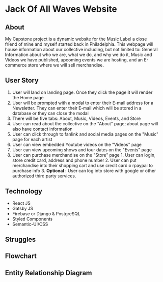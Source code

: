 # Jack Of All Waves Website 

## About
  My Capstone project is a dynamic website for the Music Label a close friend of mine and myself started back in Philadelphia. This webpage will house information about our collective including, but not limited to: General Information about who we are, what we do, and why we do it, Music and Videos we have published, upcoming events we are hosting, and an E-commerce store where we will sell merchandise. 

## User Story 
  1. User will land on landing page. Once they click the page it    will render the        Home page
  2. User will be prompted with a modal to enter their E-mail       address for a          Newsletter. They can enter their E-mail which    will be stored in a database or      they can close the modal 
  3. There will be five tabs: About, Music, Videos, Events, and     Store
  4. User can read about the collective on the "About" page; about page will also have     contact information
  5. User can click through to fanlink and social media pages on    the "Music" page       for each artist
  6. User can view embedded Youtube videos on the "Videos" page
  7. User can view upcoming shows and tour dates on the "Events"    page
  8. User can purchase merchandise on the "Store" page
    1. User can login, store credit card, address and phone         number 
    2. User can put merchandise into their shopping cart and use  credit card o rpaypal to purchase info
    3. __Optional__ : User can log into store with google or        other authorized third party services.

## Technology
  + React JS
  + Gatsby JS
  + Firebase or Django & PostgreSQL
  + Styled Components
  + Semantic-UI/CSS

## Struggles 

## Flowchart 

## Entity Relationship Diagram 


